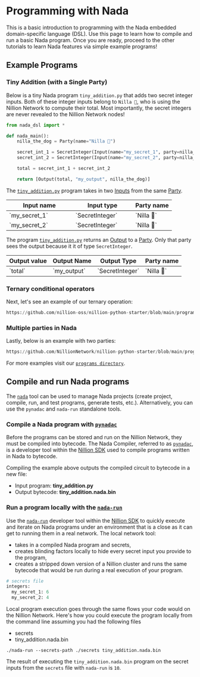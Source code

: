 # Programming with Nada

This is a basic introduction to programming with the Nada embedded domain-specific language (DSL). Use this page to learn how to compile and run a basic Nada program. Once you are ready, proceed to the other tutorials to learn Nada features via simple example programs!

## Example Programs

### Tiny Addition (with a Single Party)

Below is a tiny Nada program `tiny_addition.py` that adds two secret integer inputs. Both of these integer inputs belong to `Nilla 🐶`, who is using the Nillion Network to compute their total. Most importantly, the secret integers are never revealed to the Nillion Network nodes!

```python
from nada_dsl import *

def nada_main():
    nilla_the_dog = Party(name="Nilla 🐶")

    secret_int_1 = SecretInteger(Input(name="my_secret_1", party=nilla_the_dog))
    secret_int_2 = SecretInteger(Input(name="my_secret_2", party=nilla_the_dog))

    total = secret_int_1 + secret_int_2

    return [Output(total, "my_output", nilla_the_dog)]
```

The [`tiny_addition.py`](https://github.com/nillion-oss/nillion-python-starter/blob/main/programs/tiny_secret_addition_complete.py) program takes in two [Inputs](concepts.md#inputs) from the same [Party](concepts.md#party).

<table><thead><tr><th width="162">Input name</th><th width="145">Input type</th><th>Party name</th></tr></thead><tbody><tr><td>`my_secret_1`</td><td>`SecretInteger`</td><td>`Nilla 🐶`</td></tr><tr><td>`my_secret_2`</td><td>`SecretInteger`</td><td>`Nilla 🐶`</td></tr></tbody></table>

The program [`tiny_addition.py`](https://github.com/nillion-oss/nillion-python-starter/blob/main/programs/tiny_secret_addition_complete.py) returns an [Output](concepts.md#outputs) to a [Party](concepts.md#party). Only that party sees the output because it it of type `SecretInteger`.

<table>
  <thead>
    <tr><th>Output value</th><th>Output Name</th><th>Output Type</th><th>Party name</th></tr>
  </thead>
  <tbody>
    <tr><td>`total`</td><td>`my_output`</td><td>`SecretInteger`</td><td>`Nilla 🐶`</td></tr>
  </tbody>
</table>

### Ternary conditional operators

Next, let's see an example of our ternary operation:

```python reference showGithubLink
https://github.com/nillion-oss/nillion-python-starter/blob/main/programs/nada_fn_max.py
```

### Multiple parties in Nada

Lastly, below is an example with two parties:

```python reference showGithubLink
https://github.com/NillionNetwork/nillion-python-starter/blob/main/programs/less_or_equal_than.py
```

For more examples visit our [`programs directory`](https://github.com/nillion-oss/nillion-python-starter/blob/main/programs).

## Compile and run Nada programs

The [`nada`](nada) tool can be used to manage Nada projects (create project, compile, run, and test programs, generate tests, etc.).
Alternatively, you can use the `pynadac` and `nada-run` standalone tools.

### Compile a Nada program with [`pynadac`](pynadac)

Before the programs can be stored and run on the Nillion Network, they must be compiled into bytecode.
The Nada Compiler, referred to as [`pynadac`](pynadac), is a developer tool within the [Nillion SDK](nillion-sdk-and-tools.md) used to compile programs written in Nada to bytecode.

Compiling the example above outputs the compiled circuit to bytecode in a new file:

- Input program: **tiny_addition.py**
- Output bytecode: **tiny_addition.nada.bin**

### Run a program locally with the [`nada-run`](nada-run)

Use the [`nada-run`](nada-run) developer tool within the [Nillion SDK](nillion-sdk-and-tools.md) to quickly execute and iterate on Nada programs under an environment that is a close as it can get to running them in a real network. The local network tool:

- takes in a compiled Nada program and secrets,
- creates blinding factors locally to hide every secret input you provide to the program,
- creates a stripped down version of a Nillion cluster and runs the same bytecode that would be run during a real execution of your program.&#x20;

```python
# secrets file
integers:
  my_secret_1: 6
  my_secret_2: 4
```

Local program execution goes through the same flows your code would on the Nillion Network. Here's how you could execute the program locally from the command line assuming you had the following files

- secrets
- tiny_addition.nada.bin

```
./nada-run --secrets-path ./secrets tiny_addition.nada.bin
```

The result of executing the `tiny_addition.nada.bin` program on the secret inputs from the `secrets` file with `nada-run` is `10`.
